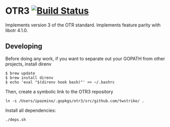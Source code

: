 # OTR3 [![Build Status](https://travis-ci.org/twstrike/otr3.svg?branch=master)](https://travis-ci.org/twstrike/otr3)

Implements version 3 of the OTR standard. Implements feature parity with libotr 4.1.0.

## Developing

Before doing any work, if you want to separate out your GOPATH from other projects, install direnv
```
$ brew update
$ brew install direnv
$ echo 'eval "$(direnv hook bash)"' >> ~/.bashrc
```
Then, create a symbolic link to the OTR3 repository
```
ln -s /Users/ipazmino/.gopkgs/otr3/src/github.com/twstrike/ .
```

Install all dependencies:

``
./deps.sh
``
